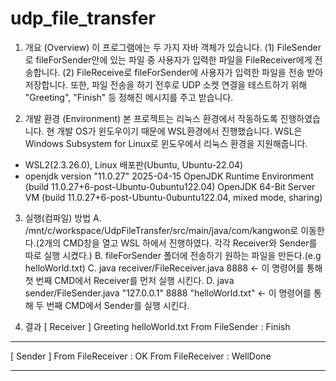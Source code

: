 # udp_file_transfer

1. 개요 (Overview)
이 프로그램에는 두 가지 자바 객체가 있습니다.
(1) FileSender로 fileForSender안에 있는 파일 중 사용자가 입력한 파일을 FileReceiver에게 전송합니다.
(2) FileReceive로 fileForSender에 사용자가 입력한 파일을 전송 받아 저장합니다.
또한, 파일 전송을 하기 전후로 UDP 소켓 연결을 테스트하기 위해 "Greeting", "Finish" 등 정해진 메시지를 주고 받습니다.

2. 개발 환경 (Environment)
본 프로젝트는 리눅스 환경에서 작동하도록 진행하였습니다. 현 개발 OS가 윈도우이기 때문에 WSL환경에서 진행했습니다.
WSL은 Windows Subsystem for Linux로 윈도우에서 리눅스 환경을 지원해줍니다.

 - WSL2(2.3.26.0), Linux 배포판(Ubuntu, Ubuntu-22.04)
 - openjdk version "11.0.27" 2025-04-15
   OpenJDK Runtime Environment (build 11.0.27+6-post-Ubuntu-0ubuntu122.04)
   OpenJDK 64-Bit Server VM (build 11.0.27+6-post-Ubuntu-0ubuntu122.04, mixed mode, sharing)

3. 실행(컴파일) 방법
A. /mnt/c/workspace/UdpFileTransfer/src/main/java/com/kangwon로 이동한다.(2개의 CMD창을 열고 WSL 하에서 진행하였다. 각각 Receiver와 Sender를 따로 실행 시켰다.)
B. fileForSender 폴더에 전송하기 원하는 파일을 만든다.(e.g helloWorld.txt)
C. java receiver/FileReceiver.java 8888 <- 이 명령어를 통해 첫 번째 CMD에서 Receiver를 먼저 실행 시킨다.
D. java sender/FileSender.java "127.0.0.1" 8888 "helloWorld.txt" <- 이 명령어를 통해 두 번째 CMD에서 Sender를 실행 시킨다.

4. 결과
[ Receiver ]
Greeting
helloWorld.txt
From FileSender : Finish

----

[ Sender ]
From FileReceiver : OK
From FileReceiver : WellDone

---
